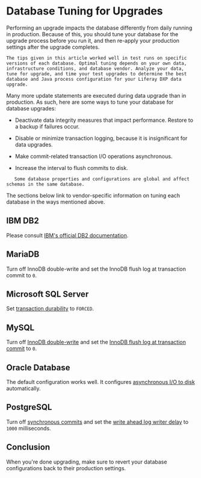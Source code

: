 # Database Tuning for Upgrades

Performing an upgrade impacts the database differently from daily running in production. Because of this, you should tune your database for the upgrade process before you run it, and then re-apply your production settings after the upgrade completes.

```note::
The tips given in this article worked well in test runs on specific versions of each database. Optimal tuning depends on your own data, infrastructure conditions, and database vendor. Analyze your data, tune for upgrade, and time your test upgrades to determine the best database and Java process configuration for your Liferay DXP data upgrade.
```

Many more update statements are executed during data upgrade than in production. As such, here are some ways to tune your database for database upgrades:

-   Deactivate data integrity measures that impact performance. Restore to a backup if failures occur.

-   Disable or minimize transaction logging, because it is insignificant for data upgrades.

-   Make commit-related transaction I/O operations asynchronous.

-   Increase the interval to flush commits to disk.

```warning::
   Some database properties and configurations are global and affect schemas in the same database.
```

The sections below link to vendor-specific information on tuning each database in the ways mentioned above.

## IBM DB2

Please consult [IBM's official DB2 documentation](https://www.ibm.com/support/pages/db2-database-product-documentation-4).

## MariaDB

Turn off InnoDB double-write and set the InnoDB flush log at transaction commit to `0`.

## Microsoft SQL Server

Set [transaction durability](https://docs.microsoft.com/en-us/sql/relational-databases/logs/control-transaction-durability) to `FORCED`.

## MySQL

Turn off [InnoDB double-write](https://dev.mysql.com/doc/refman/5.7/en/innodb-parameters.html#sysvar_innodb_doublewrite) and set the [InnoDB flush log at transaction commit](https://dev.mysql.com/doc/refman/5.7/en/innodb-parameters.html#sysvar_innodb_flush_log_at_trx_commit) to `0`.

## Oracle Database

The default configuration works well. It configures [asynchronous I/O to disk](https://docs.oracle.com/database/121/REFRN/GUID-FD8D1BD2-0F85-4844-ABE7-57B4F77D1608.htm#REFRN10048) automatically.

## PostgreSQL

Turn off [synchronous commits](https://www.postgresql.org/docs/10/wal-async-commit.html) and set the [write ahead log writer delay](https://www.postgresql.org/docs/10/wal-async-commit.html) to `1000` milliseconds.

## Conclusion

When you're done upgrading, make sure to revert your database configurations back to their production settings.
